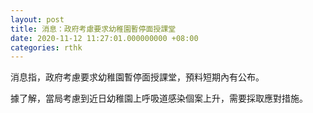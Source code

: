 ```yaml
---
layout: post
title: 消息：政府考慮要求幼稚園暫停面授課堂
date: 2020-11-12 11:27:01.000000000 +08:00
categories: rthk
---
```


消息指，政府考慮要求幼稚園暫停面授課堂，預料短期內有公布。

據了解，當局考慮到近日幼稚園上呼吸道感染個案上升，需要採取應對措施。
